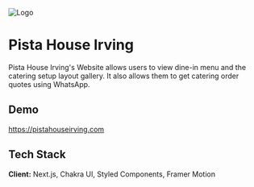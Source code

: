 
![Logo](https://pistahouseirving.com/_next/image?url=%2Fpistahouselogo.png&w=384&q=75)

# Pista House Irving

Pista House Irving's Website allows users to view dine-in menu and the catering setup layout gallery. It also allows them to get catering order quotes using WhatsApp.







## Demo
https://pistahouseirving.com


## Tech Stack

**Client:** Next.js, Chakra UI, Styled Components, Framer Motion

